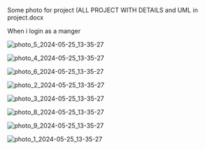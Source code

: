 Some photo for project (ALL PROJECT WITH DETAILS and UML in project.docx 

When i login as a manger 

![photo_5_2024-05-25_13-35-27](https://github.com/Mohamed-Elsogher/Transportation_Company_System/assets/155487881/8d02bd13-ae42-4001-9a86-6330b39ba988)


![photo_4_2024-05-25_13-35-27](https://github.com/Mohamed-Elsogher/Transportation_Company_System/assets/155487881/8afcf827-558f-462a-b60d-bbdbb61f5d7a)

![photo_6_2024-05-25_13-35-27](https://github.com/Mohamed-Elsogher/Transportation_Company_System/assets/155487881/c6605ffb-6633-4a06-bb46-6aa2987c9157)

![photo_2_2024-05-25_13-35-27](https://github.com/Mohamed-Elsogher/Transportation_Company_System/assets/155487881/70194fda-0253-469e-b925-5ba44d42c8a3)

![photo_3_2024-05-25_13-35-27](https://github.com/Mohamed-Elsogher/Transportation_Company_System/assets/155487881/0b4c44dc-86d2-4731-8cc9-49f2ffd4d630)

![photo_8_2024-05-25_13-35-27](https://github.com/Mohamed-Elsogher/Transportation_Company_System/assets/155487881/5e85d295-7ed9-4ff2-be8e-3e71edd92769)

![photo_9_2024-05-25_13-35-27](https://github.com/Mohamed-Elsogher/Transportation_Company_System/assets/155487881/94a65c9f-6508-4241-8f35-f3fb6110eaa0)

![photo_1_2024-05-25_13-35-27](https://github.com/Mohamed-Elsogher/Transportation_Company_System/assets/155487881/788f9b7e-108d-4566-b6c2-d4e1d8564503)
